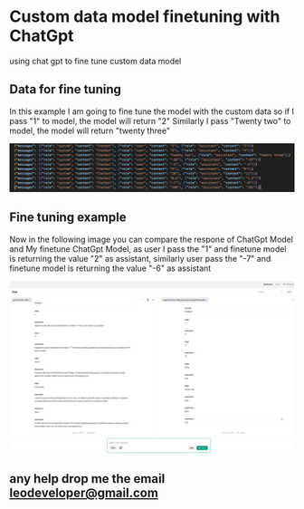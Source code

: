 # Custom data model finetuning with ChatGpt
using chat gpt to fine tune custom data model

## Data for fine tuning

In this example I am going to fine tune the model with the custom data so if I pass "1" to model, the model will return "2"
Similarly I pass "Twenty two" to model, the model will return "twenty three"

![Application Screenshot](https://github.com/leodeveloper/custom-data-model-finetuning/blob/main/Custom-data%20for%20fine%20tune.png)

## Fine tuning example

Now in the following image you can compare the respone of ChatGpt Model and My finetune ChatGpt Model, as user I pass the "1" and finetune model is returning the value "2" as assistant, similarly user pass the "-7" and finetune model is returning the value "-6" as assistant


![Application Screenshot](https://github.com/leodeveloper/custom-data-model-finetuning/blob/main/Custom-data%20fine%20tuning%20chat%20gpt.png)


## any help drop me the email leodeveloper@gmail.com
